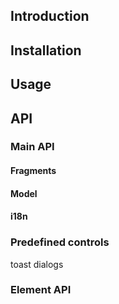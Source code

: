
## Introduction

## Installation

## Usage

## API

### Main API

#### Fragments

#### Model

#### i18n

### Predefined controls

toast
dialogs

### Element API